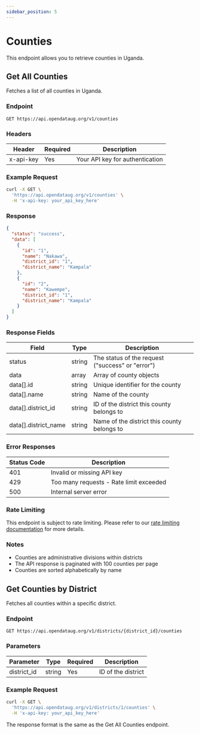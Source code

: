 ```yaml
---
sidebar_position: 5
---
```


# Counties

This endpoint allows you to retrieve counties in Uganda.

## Get All Counties

Fetches a list of all counties in Uganda.

### Endpoint

```
GET https://api.opendataug.org/v1/counties
```

### Headers

| Header    | Required | Description                     |
| --------- | -------- | ------------------------------- |
| x-api-key | Yes      | Your API key for authentication |

### Example Request

```bash
curl -X GET \
  'https://api.opendataug.org/v1/counties' \
  -H 'x-api-key: your_api_key_here'
```

### Response

```json
{
  "status": "success",
  "data": [
    {
      "id": "1",
      "name": "Nakawa",
      "district_id": "1",
      "district_name": "Kampala"
    },
    {
      "id": "2",
      "name": "Kawempe",
      "district_id": "1",
      "district_name": "Kampala"
    }
  ]
}
```

### Response Fields

| Field                | Type   | Description                                      |
| -------------------- | ------ | ------------------------------------------------ |
| status               | string | The status of the request ("success" or "error") |
| data                 | array  | Array of county objects                          |
| data[].id            | string | Unique identifier for the county                 |
| data[].name          | string | Name of the county                               |
| data[].district_id   | string | ID of the district this county belongs to        |
| data[].district_name | string | Name of the district this county belongs to      |

### Error Responses

| Status Code | Description                             |
| ----------- | --------------------------------------- |
| 401         | Invalid or missing API key              |
| 429         | Too many requests - Rate limit exceeded |
| 500         | Internal server error                   |

### Rate Limiting

This endpoint is subject to rate limiting. Please refer to our [rate limiting documentation](./authentication.md#rate-limiting) for more details.

### Notes

- Counties are administrative divisions within districts
- The API response is paginated with 100 counties per page
- Counties are sorted alphabetically by name

## Get Counties by District

Fetches all counties within a specific district.

### Endpoint

```
GET https://api.opendataug.org/v1/districts/{district_id}/counties
```

### Parameters

| Parameter   | Type   | Required | Description        |
| ----------- | ------ | -------- | ------------------ |
| district_id | string | Yes      | ID of the district |

### Example Request

```bash
curl -X GET \
  'https://api.opendataug.org/v1/districts/1/counties' \
  -H 'x-api-key: your_api_key_here'
```

The response format is the same as the Get All Counties endpoint.
